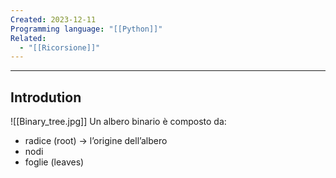 ```yaml
---
Created: 2023-12-11
Programming language: "[[Python]]"
Related:
  - "[[Ricorsione]]"
---
```

---
## Introdution
![[Binary_tree.jpg]]
Un albero binario è composto da:
- radice (root) → l’origine dell’albero
- nodi
- foglie (leaves)
